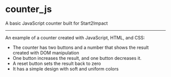# counter_js
A basic JavaScript counter built for Start2Impact

------------------------------------------------------------------------------------

An example of a counter created with JavaScript, HTML, and CSS:
- The counter has two buttons and a number that shows the result created with DOM manipulation
- One button increases the result, and one button decreases it.
- A reset button sets the result back to zero 
- It has a simple design with soft and uniform colors
